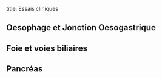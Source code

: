 title: Essais cliniques

## Oesophage et Jonction Oesogastrique   
## Foie et voies biliaires
## Pancréas
